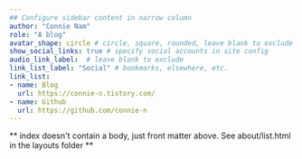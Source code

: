 ```yaml
---
## Configure sidebar content in narrow column
author: "Connie Nam"
role: "A blog"
avatar_shape: circle # circle, square, rounded, leave blank to exclude
show_social_links: true # specify social accounts in site config
audio_link_label:  # leave blank to exclude
link_list_label: "Social" # bookmarks, elsewhere, etc.
link_list:
- name: Blog
  url: https://connie-n.tistory.com/
- name: Github
  url: https://github.com/connie-n  
---
```


** index doesn't contain a body, just front matter above.
See about/list.html in the layouts folder **